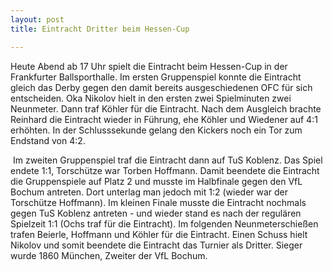 ```yaml
---
layout: post
title: Eintracht Dritter beim Hessen-Cup

---
```


Heute Abend ab 17 Uhr spielt die Eintracht beim Hessen-Cup in der Frankfurter Ballsporthalle. Im ersten Gruppenspiel konnte die Eintracht gleich das Derby gegen den damit bereits ausgeschiedenen OFC für sich entscheiden. Oka Nikolov hielt in den ersten zwei Spielminuten zwei Neunmeter. Dann traf Köhler für die Eintracht. Nach dem Ausgleich brachte Reinhard die Eintracht wieder in Führung, ehe Köhler und Wiedener auf 4:1 erhöhten. In der Schlusssekunde gelang den Kickers noch ein Tor zum Endstand von 4:2. 

 Im zweiten Gruppenspiel traf die Eintracht dann auf TuS Koblenz. Das Spiel endete 1:1, Torschütze war Torben Hoffmann. Damit beendete die Eintracht die Gruppenspiele auf Platz 2 und musste im Halbfinale gegen den VfL Bochum antreten. Dort unterlag man jedoch mit 1:2 (wieder war der Torschütze Hoffmann). Im kleinen Finale musste die Eintracht nochmals gegen TuS Koblenz antreten - und wieder stand es nach der regulären Spielzeit 1:1 (Ochs traf für die Eintracht). Im folgenden Neunmeterschießen trafen Beierle, Hoffmann und Köhler für die Eintracht. Einen Schuss hielt Nikolov und somit beendete die Eintracht das Turnier als Dritter. Sieger wurde 1860 München, Zweiter der VfL Bochum.

